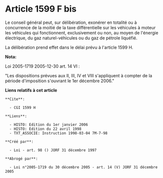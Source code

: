 # Article 1599 F bis

Le conseil général peut, sur délibération, exonérer en totalité ou à concurrence de la moitié de la taxe différentielle sur
les véhicules à moteur les véhicules qui fonctionnent, exclusivement ou non, au moyen de l'énergie électrique, du gaz
naturel-véhicules ou du gaz de pétrole liquéfié.

La délibération prend effet dans le délai prévu à l'article 1599 H.

**Nota:**

Loi 2005-1719 2005-12-30 art. 14 VI :

"Les dispositions prévues aux II, III, IV et VIII s'appliquent à compter de la période d'imposition s'ouvrant le 1er décembre
2006."

**Liens relatifs à cet article**

	**Cite**:

	  - CGI 1599 H

	**Liens**:

	  - HISTO: Edition du 1er janvier 2006
	  - HISTO: Edition du 22 avril 1998
	  - TXT_ASSOCIE: Instruction 1998-03-04 7M-7-98

	**Créé par**:

	  - Loi - art. 98 () JORF 31 décembre 1997

	**Abrogé par**:

	  - Loi n°2005-1719 du 30 décembre 2005 - art. 14 (V) JORF 31 décembre 2005
